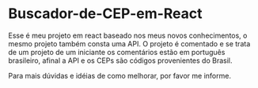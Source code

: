 # Buscador-de-CEP-em-React
Esse é meu projeto em react baseado nos meus novos conhecimentos, o mesmo projeto também consta uma API.
O projeto é comentado e se trata de um projeto de um iniciante
os comentários estão em português brasileiro, afinal a API e os CEPs são códigos provenientes do Brasil.

Para mais dúvidas e idéias de como melhorar, por favor me informe.
